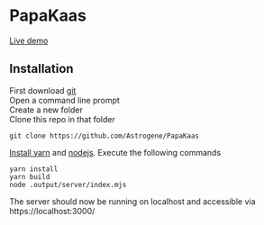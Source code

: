 # PapaKaas
[Live demo](https://papakaas.onrender.com)
## Installation
First download [git](https://git-scm.com/downloads) <br/>
Open a command line prompt <br/>
Create a new folder <br/>
Clone this repo in that folder
```
git clone https://github.com/Astrogene/PapaKaas
```
[Install yarn](https://classic.yarnpkg.com/lang/en/docs/install/) and [nodejs](https://nodejs.org/en).
Execute the following commands
```
yarn install
yarn build
node .output/server/index.mjs 
```
The server should now be running on localhost and accessible via https://localhost:3000/

